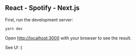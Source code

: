 ## React - Spotify - Next.js

First, run the development server:

```bash
yarn dev
```

Open [http://localhost:3000](http://localhost:3000) with your browser to see the result.

See U! :)
